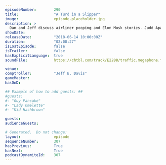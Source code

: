 ```yaml
---
episodeNumber:        290
title:                "A Turd in a Slipper"
image:                episode-placeholder.jpg
description: >
  Dan and Jeff discuss airliner pooping and Elon Musk stories. Judd Apatow explains how his casting style has changed over his career. How much self loathing goes into being a show creator? Featuring Dan Harmon, Jeff Bryan Davis, Spencer Crittenden and ...
showDate:             
releaseDate:          "2018-06-14 10:00:00Z"
duration:             "02:00:27"
isLostEpisode:        false
isTrailer:            false
hasExplicitLanguage:  true
soundFile:            https://chtbl.com/track/E2288/traffic.megaphone.fm/STA8334159380.mp3?updated=1596865970

venue:                
comptroller:          "Jeff B. Davis"
gameMaster:           
hasDnD:               

## Example of how to add guests: ##
#guests:
#- "Guy Pancake"
#- "Lady Omelette"
#- "Kid Hashbrown"

guests:
audienceGuests:

# Generated.  Do not change:
layout:               episode
sequenceNumber:       307
hasPrevious:          True
hasNext:              True
podcastDynamiteId:    307
---
```


<!-- The episode description will be rendered here -->
<!-- Add your content below here -->

